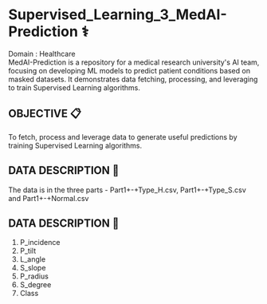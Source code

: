 # Supervised_Learning_3_MedAI-Prediction ⚕️
Domain : Healthcare <br>
MedAI-Prediction is a repository for a medical research university's AI team, focusing on developing ML models to predict patient conditions based on masked datasets. It demonstrates data fetching, processing, and leveraging to train Supervised Learning algorithms.

## OBJECTIVE :clipboard:
To fetch, process and leverage data to generate useful predictions by training Supervised Learning algorithms.

## DATA DESCRIPTION :page_with_curl:
The data is in the three parts - Part1+-+Type_H.csv, Part1+-+Type_S.csv and Part1+-+Normal.csv

## DATA DESCRIPTION :file_folder:
1. P_incidence
2. P_tilt
3. L_angle 
4. S_slope
5. P_radius 
6. S_degree
7. Class
